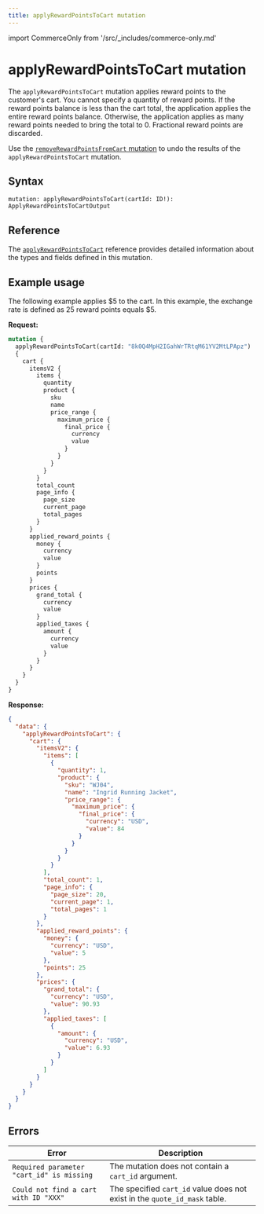 ```yaml
---
title: applyRewardPointsToCart mutation
---
```


import CommerceOnly from '/src/_includes/commerce-only.md'

<CommerceOnly />

# applyRewardPointsToCart mutation

The `applyRewardPointsToCart` mutation applies reward points to the customer's cart. You cannot specify a quantity of reward points. If the reward points balance is less than the cart total, the application applies the entire reward points balance. Otherwise, the application applies as many reward points needed to bring the total to 0. Fractional reward points are discarded.

Use the [`removeRewardPointsFromCart` mutation](remove-reward-points.md) to undo the results of the `applyRewardPointsToCart` mutation.

## Syntax

`mutation: applyRewardPointsToCart(cartId: ID!): ApplyRewardPointsToCartOutput`

## Reference

The [`applyRewardPointsToCart`](https://developer.adobe.com/commerce/webapi/graphql-api/index.html#mutation-applyRewardPointsToCart) reference provides detailed information about the types and fields defined in this mutation.

## Example usage

The following example applies $5 to the cart. In this example, the exchange rate is defined as 25 reward points equals $5.

**Request:**

```graphql
mutation {
  applyRewardPointsToCart(cartId: "8k0Q4MpH2IGahWrTRtqM61YV2MtLPApz")
  {
    cart {
      itemsV2 {
        items {
          quantity
          product {
            sku
            name
            price_range {
              maximum_price {
                final_price {
                  currency
                  value
                }
              }
            }
          }
        }
        total_count
        page_info {
          page_size
          current_page
          total_pages
        }
      }
      applied_reward_points {
        money {
          currency
          value
        }
        points
      }
      prices {
        grand_total {
          currency
          value
        }
        applied_taxes {
          amount {
            currency
            value
          }
        }
      }
    }
  }
}
```

**Response:**

```json
{
  "data": {
    "applyRewardPointsToCart": {
      "cart": {
        "itemsV2": {
          "items": [
            {
              "quantity": 1,
              "product": {
                "sku": "WJ04",
                "name": "Ingrid Running Jacket",
                "price_range": {
                  "maximum_price": {
                    "final_price": {
                      "currency": "USD",
                      "value": 84
                    }
                  }
                }
              }
            }
          ],
          "total_count": 1,
          "page_info": {
            "page_size": 20,
            "current_page": 1,
            "total_pages": 1
          }
        },
        "applied_reward_points": {
          "money": {
            "currency": "USD",
            "value": 5
          },
          "points": 25
        },
        "prices": {
          "grand_total": {
            "currency": "USD",
            "value": 90.93
          },
          "applied_taxes": [
            {
              "amount": {
                "currency": "USD",
                "value": 6.93
              }
            }
          ]
        }
      }
    }
  }
}
```

## Errors

Error | Description
--- | ---
`Required parameter "cart_id" is missing` | The mutation does not contain a `cart_id` argument.
`Could not find a cart with ID "XXX"` | The specified `cart_id` value does not exist in the `quote_id_mask` table.
